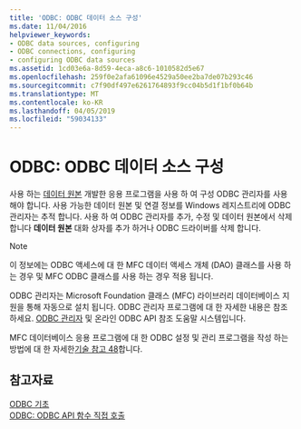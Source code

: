 ```yaml
---
title: 'ODBC: ODBC 데이터 소스 구성'
ms.date: 11/04/2016
helpviewer_keywords:
- ODBC data sources, configuring
- ODBC connections, configuring
- configuring ODBC data sources
ms.assetid: 1cd03e6a-8d59-4eca-a8c6-1010582d5e67
ms.openlocfilehash: 259f0e2afa61096e4529a50ee2ba7de07b293c46
ms.sourcegitcommit: c7f90df497e6261764893f9cc04b5d1f1bf0b64b
ms.translationtype: MT
ms.contentlocale: ko-KR
ms.lasthandoff: 04/05/2019
ms.locfileid: "59034133"
---
```

# <a name="odbc-configuring-an-odbc-data-source"></a>ODBC: ODBC 데이터 소스 구성

사용 하는 [데이터 원본](../../data/odbc/data-source-odbc.md) 개발한 응용 프로그램을 사용 하 여 구성 ODBC 관리자를 사용 해야 합니다. 사용 가능한 데이터 원본 및 연결 정보를 Windows 레지스트리에 ODBC 관리자는 추적 합니다. 사용 하 여 ODBC 관리자를 추가, 수정 및 데이터 원본에서 삭제 합니다 **데이터 원본** 대화 상자를 추가 하거나 ODBC 드라이버를 삭제 합니다.

> [!NOTE]
>  이 정보에는 ODBC 액세스에 대 한 MFC 데이터 액세스 개체 (DAO) 클래스를 사용 하는 경우 및 MFC ODBC 클래스를 사용 하는 경우 적용 됩니다.

ODBC 관리자는 Microsoft Foundation 클래스 (MFC) 라이브러리 데이터베이스 지원을 통해 자동으로 설치 됩니다. ODBC 관리자 프로그램에 대 한 자세한 내용은 참조 하세요. [ODBC 관리자](../../data/odbc/odbc-administrator.md) 및 온라인 ODBC API 참조 도움말 시스템입니다.

MFC 데이터베이스 응용 프로그램에 대 한 ODBC 설정 및 관리 프로그램을 작성 하는 방법에 대 한 자세한[기술 참고 48](../../mfc/tn048-writing-odbc-setup-and-administration-programs.md)합니다.

## <a name="see-also"></a>참고자료

[ODBC 기초](../../data/odbc/odbc-basics.md)<br/>
[ODBC: ODBC API 함수 직접 호출](../../data/odbc/odbc-calling-odbc-api-functions-directly.md)